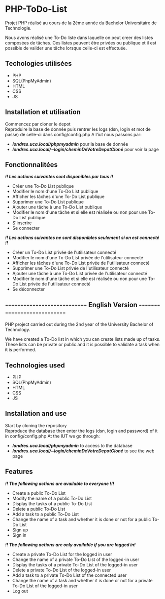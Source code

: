 # PHP-ToDo-List

<p>
Projet PHP réalisé au cours de la 2ème année du Bachelor Universitaire de Technologie. 
</p>
<p>
Nous avons réalisé une To-Do liste dans laquelle on peut creer des listes composées de tâches. Ces listes peuvent être privées ou publique et il est possible de valider une tâche lorsque celle-ci est effectuée.  
</p>


## Techologies utilisées  

- PHP 
- SQL(PhpMyAdmin)
- HTML
- CSS
- JS


## Installation et utilisation
Commencez par cloner le depot  
Reproduire la base de donnée puis rentrer les logs (dsn, login et mot de passe) de celle-ci dans config/config.php
A l'iut nous passons par:
- ***londres.uca.local/phpmyadmin***  pour la base de donnée  
- ***londres.uca.local/~login/cheminDeVotreDepotCloné*** pour voir la page

## Fonctionnalitées

***!! Les actions suivantes sont disponibles par tous !!***
- Créer une To-Do List publique
- Modifier le nom d'une To-Do List publique
- Afficher les tâches d'une To-Do List publique
- Supprimer une To-Do List publique
- Ajouter une tâche à une To-Do List publique
- Modifier le nom d'une tâche et si elle est réalisée ou non pour une To-Do List publique
- S'inscrire
- Se connecter

***!! Les actions suivantes ne sont disponibles seulement si on est connecté !!***
- Créer un To-Do List privée de l'utilisateur connecté
- Modifier le nom d'une To-Do List privée de l'utilisateur connecté
- Afficher les tâches d'une To-Do List privée de l'utilisateur connecté
- Supprimer une To-Do List privée de l'utilisateur connecté
- Ajouter une tâche à une To-Do List privée de l'utilisateur connecté
- Modifier le nom d'une tâche et si elle est réalisée ou non pour une To-Do List privée de l'utilisateur connecté
- Se déconnecter


## --------------------------- English Version ---------------------------

<p>
PHP project carried out during the 2nd year of the University Bachelor of Technology.
</p>
<p>
We have created a To-Do list in which you can create lists made up of tasks. These lists can be private or public and it is possible to validate a task when it is performed.
</p>


## Technologies used

- PHP
- SQL(PhpMyAdmin)
- HTML
- CSS
- JS


## Installation and use

Start by cloning the repository  
Reproduce the database then enter the logs (dsn, login and password) of it in config/config.php
At the IUT we go through:
- ***londres.uca.local/phpmyadmin***  to access to the database
- ***londres.uca.local/~login/cheminDeVotreDepotCloné*** to see the web page


## Features

***!! The following actions are available to everyone !!!***
- Create a public To-Do List
- Modify the name of a public To-Do List
- Display the tasks of a public To-Do List
- Delete a public To-Do List
- Add a task to a public To-Do List
- Change the name of a task and whether it is done or not for a public To-Do List
- Sign up
- Sign in

***!! The following actions are only available if you are logged in!***
- Create a private To-Do List for the logged in user
- Change the name of a private To-Do List of the logged-in user
- Display the tasks of a private To-Do List of the logged-in user
- Delete a private To-Do List of the logged-in user
- Add a task to a private To-Do List of the connected user
- Change the name of a task and whether it is done or not for a private To-Do List of the logged-in user
- Log out
